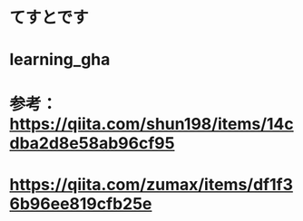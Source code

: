 # てすとです
# learning_gha
# 参考： https://qiita.com/shun198/items/14cdba2d8e58ab96cf95
# https://qiita.com/zumax/items/df1f36b96ee819cfb25e

